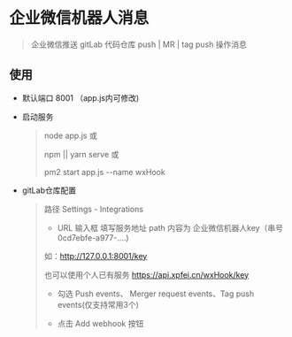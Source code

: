 # 企业微信机器人消息

> 企业微信推送 gitLab 代码仓库 push | MR | tag push 操作消息

## 使用

* 默认端口 8001 （app.js内可修改)
  
* 启动服务 
  
  > node app.js 或
  > 
  > npm || yarn serve 或
  > 
  > pm2 start app.js --name wxHook
  
* gitLab仓库配置
  > 路径 Settings - Integrations
  >
  > + URL 输入框 填写服务地址 path 内容为 企业微信机器人key（串号 0cd7ebfe-a977-....)
  > 
  >  如：http://127.0.0.1:8001/key
  > 
  >  也可以使用个人已有服务 https://api.xpfei.cn/wxHook/key
  > 
  > + 勾选 Push events、 Merger request events、Tag push events(仅支持常用3个)
  >
  > + 点击 Add webhook 按钮
